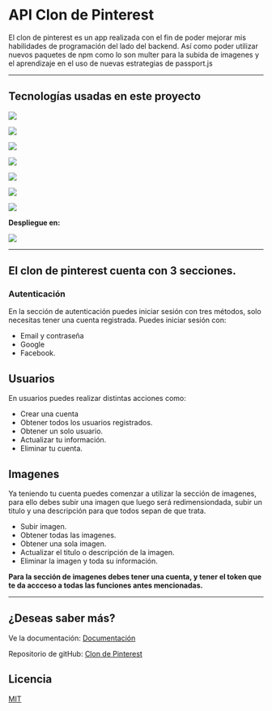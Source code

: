 # API Clon de Pinterest

El clon de pinterest es un app realizada con el fin de poder mejorar mis habilidades de programación del lado del backend. Así como poder utilizar nuevos paquetes de npm como lo son multer para la subida de imagenes y el aprendizaje en el uso de nuevas estrategias de passport.js

---
## Tecnologías usadas en este proyecto
![](	https://img.shields.io/badge/JavaScript-323330?style=for-the-badge&logo=javascript&logoColor=F7DF1E)

![](https://img.shields.io/badge/Node.js-339933?style=for-the-badge&logo=nodedotjs&logoColor=white)

![](	https://img.shields.io/badge/Express.js-000000?style=for-the-badge&logo=express&logoColor=white)

![](https://img.shields.io/badge/JWT-000000?style=for-the-badge&logo=JSON%20web%20tokens&logoColor=white)

![](https://img.shields.io/badge/Sequelize-52B0E7?style=for-the-badge&logo=Sequelize&logoColor=white)

![](https://img.shields.io/badge/Docker-2CA5E0?style=for-the-badge&logo=docker&logoColor=white)

![](https://img.shields.io/badge/PostgreSQL-316192?style=for-the-badge&logo=postgresql&logoColor=white)

**Despliegue en:**

![](https://img.shields.io/badge/Heroku-430098?style=for-the-badge&logo=heroku&logoColor=white)

---

## El clon de pinterest cuenta con 3 secciones.

### Autenticación
En la sección de autenticación puedes iniciar sesión con tres métodos, solo necesitas tener una cuenta registrada.
Puedes iniciar sesión con:
- Email y contraseña
- Google
- Facebook.

## Usuarios
En usuarios puedes realizar distintas acciones como:
- Crear una cuenta
- Obtener todos los usuarios registrados.
- Obtener un solo usuario.
- Actualizar tu información.
- Eliminar tu cuenta.

## Imagenes
Ya teniendo tu cuenta puedes comenzar a utilizar la sección de imagenes, para ello debes subir una imagen que luego será redimensiondada, subir un titulo y una descripción para que todos sepan de que trata.

- Subir imagen.
- Obtener todas las imagenes.
- Obtener una sola imagen.
- Actualizar el titulo o descripción de la imagen.
- Eliminar la imagen y toda su información.

**Para la sección de imagenes debes tener una cuenta, y tener el token que te da accceso a todas las funciones antes mencionadas.**

--- 

## ¿Deseas saber más?
Ve la documentación: 
[Documentación](https://infinite-meadow-99672.herokuapp.com/api/docs/ "Documentación")

Repositorio de gitHub: [Clon de Pinterest](https://github.com/wiliamsTI/Clon_Pinterest)


## Licencia
[MIT](https://choosealicense.com/licenses/mit/)

